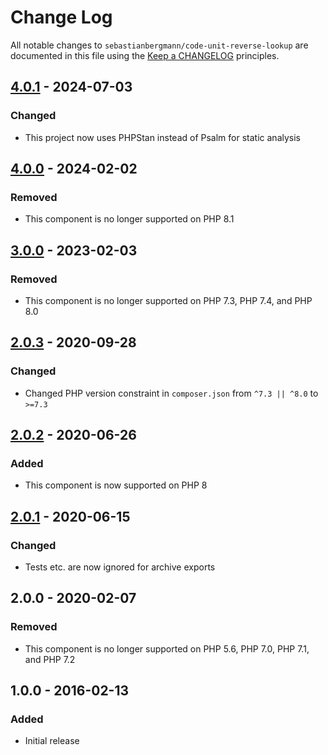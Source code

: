 # Change Log

All notable changes to `sebastianbergmann/code-unit-reverse-lookup` are documented in this file using the [Keep a CHANGELOG](http://keepachangelog.com/) principles.

## [4.0.1] - 2024-07-03

### Changed

* This project now uses PHPStan instead of Psalm for static analysis

## [4.0.0] - 2024-02-02

### Removed

* This component is no longer supported on PHP 8.1

## [3.0.0] - 2023-02-03

### Removed

* This component is no longer supported on PHP 7.3, PHP 7.4, and PHP 8.0

## [2.0.3] - 2020-09-28

### Changed

* Changed PHP version constraint in `composer.json` from `^7.3 || ^8.0` to `>=7.3`

## [2.0.2] - 2020-06-26

### Added

* This component is now supported on PHP 8

## [2.0.1] - 2020-06-15

### Changed

* Tests etc. are now ignored for archive exports

## 2.0.0 - 2020-02-07

### Removed

* This component is no longer supported on PHP 5.6, PHP 7.0, PHP 7.1, and PHP 7.2

## 1.0.0 - 2016-02-13

### Added

* Initial release

[4.0.1]: https://github.com/sebastianbergmann/code-unit-reverse-lookup/compare/4.0.0...4.0.1
[4.0.0]: https://github.com/sebastianbergmann/code-unit-reverse-lookup/compare/3.0...4.0.0
[3.0.0]: https://github.com/sebastianbergmann/code-unit-reverse-lookup/compare/2.0.3...3.0.0
[2.0.3]: https://github.com/sebastianbergmann/code-unit-reverse-lookup/compare/2.0.2...2.0.3
[2.0.2]: https://github.com/sebastianbergmann/code-unit-reverse-lookup/compare/2.0.1...2.0.2
[2.0.1]: https://github.com/sebastianbergmann/code-unit-reverse-lookup/compare/2.0.0...2.0.1
[2.0.0]: https://github.com/sebastianbergmann/code-unit-reverse-lookup/compare/1.0.0...2.0.0
